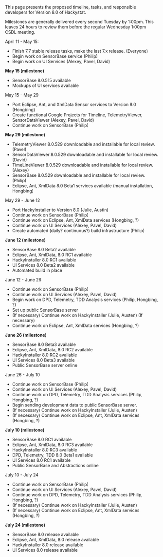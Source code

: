 This page presents the proposed timeline, tasks, and responsible developers for Version 8.0 of Hackystat.

Milestones are generally delivered every second Tuesday by 1:00pm.  This leaves 24 hours to review them before the regular Wednesday 1:00pm CSDL meeting.

April 11 - May 15:
  * Finish 7.7 stable release tasks, make the last 7.x release. (Everyone)
  * Begin work on SensorBase service (Philip)
  * Begin work on UI Services (Alexey, Pavel, David)

**May 15 (milestone)**
  * SensorBase 8.0.515 available
  * Mockups of UI services available

May 15 - May 29
  * Port Eclipse, Ant, and XmlData Sensor services to Version 8.0 (Hongbing)
  * Create functional Google Projects for Timeline, TelemetryViewer, SensorDataViewer (Alexey, Pavel, David)
  * Continue work on SensorBase (Philip)

**May 29 (milestone)**
  * TelemetryViewer 8.0.529 downloadable and installable for local review. (Pavel)
  * SensorDataViewer 8.0.529 downloadable and installable for local review. (David)
  * TimeLineViewer 8.0.529 downloadable and installable for local review. (Alexey)
  * SensorBase 8.0.529 downloadable and installable for local review. (Philip)
  * Eclipse, Ant, XmlData 8.0 Beta1 services available (manual installation, Hongbing)

May 29 - June 12
  * Port HackyInstaller to Version 8.0 (Julie, Austin)
  * Continue work on SensorBase (Philip)
  * Continue work on Eclipse, Ant, XmlData services (Hongbing, ?)
  * Continue work on UI Services (Alexey, Pavel, David)
  * Create automated (daily? continuous?) build infrastructure (Philip)

**June 12 (milestone)**
  * SensorBase 8.0 Beta2 available
  * Eclipse, Ant, XmlData, 8.0 RC1 available
  * HackyInstaller 8.0 RC1 available
  * UI Services 8.0 Beta2 available
  * Automated build in place

June 12 - June 26
  * Continue work on SensorBase (Philip)
  * Continue work on UI Services (Alexey, Pavel, David)
  * Begin work on DPD, Telemetry, TDD Analysis services (Philip, Hongbing, ?)
  * Set up public SensorBase server
  * (If necessary) Continue work on HackyInstaller (Julie, Austen) (If necessary)
  * Continue work on Eclipse, Ant, XmlData services (Hongbing, ?)

**June 26 (milestone)**
  * SensorBase 8.0 Beta3 available
  * Eclipse, Ant, XmlData, 8.0 RC2 available
  * HackyInstaller 8.0 RC2 available
  * UI Services 8.0 Beta3 available
  * Public SensorBase server online

June 26 - July 10
  * Continue work on SensorBase (Philip)
  * Continue work on UI Services (Alexey, Pavel, David)
  * Continue work on DPD, Telemetry, TDD Analysis services (Philip, Hongbing, ?)
  * Begin sending development data to public SensorBase server.
  * (If necessary) Continue work on HackyInstaller (Julie, Austen)
  * (If necessary) Continue work on Eclipse, Ant, XmlData services (Hongbing, ?)

**July 10 (milestone)**
  * SensorBase 8.0 RC1 available
  * Eclipse, Ant, XmlData, 8.0 RC3 available
  * HackyInstaller 8.0 RC3 available
  * DPD, Telemetry, TDD 8.0 Beta1 available
  * UI Services 8.0 RC1 available
  * Public SensorBase and Abstractions online

July 10 - July 24
  * Continue work on SensorBase (Philip)
  * Continue work on UI Services (Alexey, Pavel, David)
  * Continue work on DPD, Telemetry, TDD Analysis services (Philip, Hongbing, ?)
  * (If necessary) Continue work on HackyInstaller (Julie, Austen)
  * (If necessary) Continue work on Eclipse, Ant, XmlData services (Hongbing, ?)

**July 24 (milestone)**
  * SensorBase 8.0 release available
  * Eclipse, Ant, XmlData, 8.0 release available
  * HackyInstaller 8.0 release available
  * UI Services 8.0 release available





